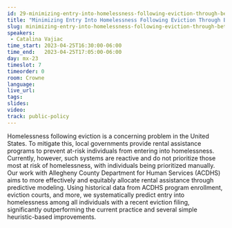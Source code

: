 ```yaml
---
id: 29-minimizing-entry-into-homelessness-following-eviction-through-better-allocation-of-rental-assistance-in-allegheny-county
title: "Minimizing Entry Into Homelessness Following Eviction Through Better Allocation of Rental Assistance in Allegheny County"
slug: minimizing-entry-into-homelessness-following-eviction-through-better-allocation-of-rental-assistance-in-allegheny-county
speakers:
 - Catalina Vajiac
time_start: 2023-04-25T16:30:00-06:00
time_end:   2023-04-25T17:05:00-06:00
day: mx-23
timeslot: 7
timeorder: 0
room: Crowne
language: 
live_url: 
tags:
slides: 
video: 
track: public-policy
---
```


Homelessness following eviction is a concerning problem in the United States. To mitigate this, local governments provide rental assistance programs to prevent at-risk individuals from entering into homelessness. Currently, however, such systems are reactive and do not prioritize those most at risk of homelessness, with individuals being prioritized manually. Our work with Allegheny County Department for Human Services (ACDHS) aims to more effectively and equitably allocate rental assistance through predictive modeling. Using historical data from ACDHS program enrollment, eviction courts, and more, we systematically predict entry into homelessness among all individuals with a recent eviction filing, significantly outperforming the current practice and several simple heuristic-based improvements.

